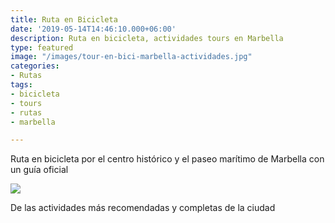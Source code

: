 ```yaml
---
title: Ruta en Bicicleta
date: '2019-05-14T14:46:10.000+06:00'
description: Ruta en bicicleta, actividades tours en Marbella
type: featured
image: "/images/tour-en-bici-marbella-actividades.jpg"
categories:
- Rutas
tags:
- bicicleta
- tours
- rutas
- marbella

---
```

Ruta en bicicleta por el centro histórico y el paseo marítimo de Marbella con un guía oficial

![](/images/tour-en-bici-marbella.jpg)

De las actividades más recomendadas y completas de la ciudad